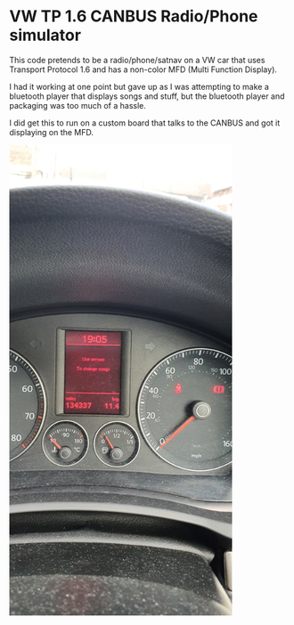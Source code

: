 # VW TP 1.6 CANBUS Radio/Phone simulator

This code pretends to be a radio/phone/satnav on a VW car that uses Transport Protocol 1.6 and has a non-color MFD (Multi Function Display).

I had it working at one point but gave up as I was attempting to make a bluetooth player that displays songs and stuff, but the bluetooth player and packaging was too much of a hassle.

I did get this to run on a custom board that talks to the CANBUS and got it displaying on the MFD.

<img src="https://github.com/binginsin/VW-TP-1.6-CANBUS-Radio-Sim/blob/main/20210313_131635.jpg?raw=true" width="400">
